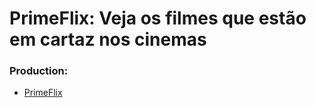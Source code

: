 
 <h1>PrimeFlix: Veja os filmes que estão em cartaz nos cinemas</h1>
 <h3>Production:</h3>
 
 - [PrimeFlix](https://primeflix-curso-react.netlify.app)
